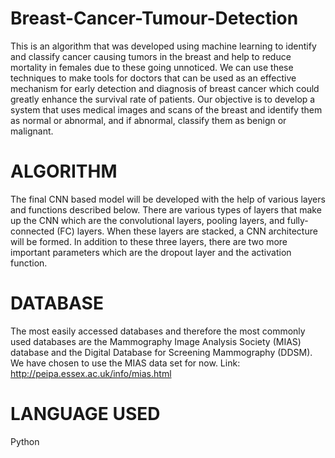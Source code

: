 # Breast-Cancer-Tumour-Detection
This is an algorithm that was developed using machine learning to identify and classify cancer
causing tumors in the breast and help to reduce mortality in females due to these going
unnoticed. We can use these techniques to make tools for doctors that can be used as an
effective mechanism for early detection and diagnosis of breast cancer which could greatly
enhance the survival rate of patients. Our objective is to develop a system that uses medical
images and scans of the breast and identify them as normal or abnormal, and if abnormal,
classify them as benign or malignant.

# ALGORITHM
The final CNN based model will be developed with the help of various layers and functions
described below. There are various types of layers that make up the CNN which are the
convolutional layers, pooling layers, and fully-connected (FC) layers. When these layers are
stacked, a CNN architecture will be formed. In addition to these three layers, there are two
more important parameters which are the dropout layer and the activation function.

# DATABASE
The most easily accessed databases and therefore the most commonly used databases are the
Mammography Image Analysis Society (MIAS) database and the Digital Database for
Screening Mammography (DDSM). We have chosen to use the MIAS data set for now.
Link: http://peipa.essex.ac.uk/info/mias.html

# LANGUAGE USED
Python
